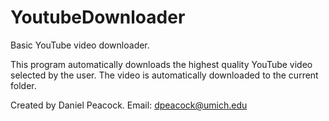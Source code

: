 # YoutubeDownloader
Basic YouTube video downloader. 

This program automatically downloads the highest quality YouTube video selected by the user.
The video is automatically downloaded to the current folder.

Created by Daniel Peacock.
Email: dpeacock@umich.edu
